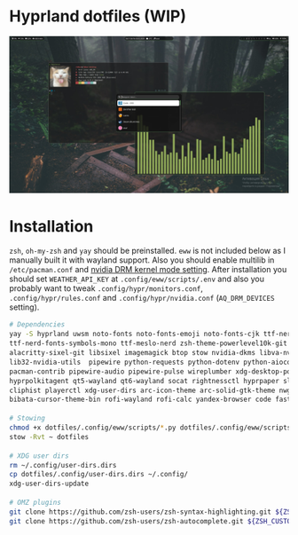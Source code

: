 # Hyprland dotfiles (WIP)

![Screenshot](/screenshots/screenshot.jpg)

# Installation

`zsh`, `oh-my-zsh` and `yay` should be preinstalled. `eww` is not included below as I manually built it with wayland support. Also you should enable multilib in `/etc/pacman.conf` and [nvidia DRM kernel mode setting](https://wiki.hyprland.org/Nvidia). After installation you should set `WEATHER_API_KEY` at `.config/eww/scripts/.env` and also you probably want to tweak `.config/hypr/monitors.conf`, `.config/hypr/rules.conf` and `.config/hypr/nvidia.conf` (`AQ_DRM_DEVICES` setting).

```bash
# Dependencies
yay -S hyprland uwsm noto-fonts noto-fonts-emoji noto-fonts-cjk ttf-nerd-fonts-symbols \
ttf-nerd-fonts-symbols-mono ttf-meslo-nerd zsh-theme-powerlevel10k-git \
alacritty-sixel-git libsixel imagemagick btop stow nvidia-dkms libva-nvidia-driver \
lib32-nvidia-utils  pipewire python-requests python-dotenv python-aioconsole \
pacman-contrib pipewire-audio pipewire-pulse wireplumber xdg-desktop-portal-hyprland \
hyprpolkitagent qt5-wayland qt6-wayland socat rightnessctl hyprpaper slurp grim \
cliphist playerctl xdg-user-dirs arc-icon-theme arc-solid-gtk-theme nwg-look \
bibata-cursor-theme-bin rofi-wayland rofi-calc yandex-browser code fastfetch cava

# Stowing
chmod +x dotfiles/.config/eww/scripts/*.py dotfiles/.config/eww/scripts/*.sh dotfiles/.config/hypr/scripts/*.sh
stow -Rvt ~ dotfiles

# XDG user dirs
rm ~/.config/user-dirs.dirs
cp dotfiles/.config/user-dirs.dirs ~/.config/
xdg-user-dirs-update

# OMZ plugins
git clone https://github.com/zsh-users/zsh-syntax-highlighting.git ${ZSH_CUSTOM:-~/.oh-my-zsh/custom}/plugins/zsh-syntax-highlighting
git clone https://github.com/zsh-users/zsh-autocomplete.git ${ZSH_CUSTOM:-~/.oh-my-zsh/custom}/plugins/zsh-autocomplete
```
